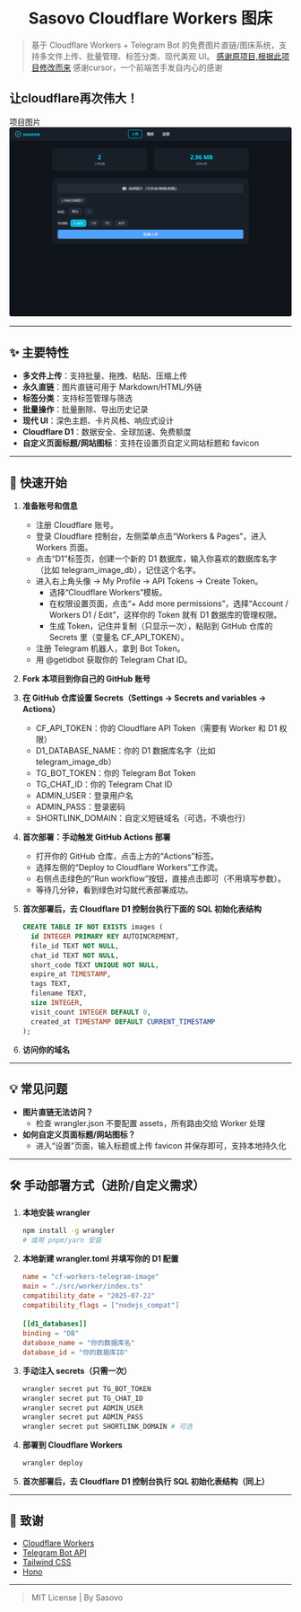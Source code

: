 <h1 align="center">Sasovo Cloudflare Workers 图床</h1>

> 基于 Cloudflare Workers + Telegram Bot 的免费图片直链/图床系统，支持多文件上传、批量管理、标签分类、现代美观 UI。
> [感谢原项目,根据此项目修改而来](https://github.com/houhoz/cf-workers-telegram-image)
> 感谢cursor，一个前端苦手发自内心的感谢

## 让cloudflare再次伟大！

项目图片
![screenshot](./preview.png)

---

## ✨ 主要特性

- **多文件上传**：支持批量、拖拽、粘贴、压缩上传
- **永久直链**：图片直链可用于 Markdown/HTML/外链
- **标签分类**：支持标签管理与筛选
- **批量操作**：批量删除、导出历史记录
- **现代 UI**：深色主题、卡片风格、响应式设计
- **Cloudflare D1**：数据安全、全球加速、免费额度
- **自定义页面标题/网站图标**：支持在设置页自定义网站标题和 favicon

---

## 🚀 快速开始

1. **准备账号和信息**
   - 注册 Cloudflare 账号。
   - 登录 Cloudflare 控制台，左侧菜单点击“Workers & Pages”，进入 Workers 页面。
   - 点击“D1”标签页，创建一个新的 D1 数据库，输入你喜欢的数据库名字（比如 telegram_image_db），记住这个名字。
   - 进入右上角头像 → My Profile → API Tokens → Create Token。
     - 选择“Cloudflare Workers”模板。
     - 在权限设置页面，点击“+ Add more permissions”，选择“Account / Workers D1 / Edit”，这样你的 Token 就有 D1 数据库的管理权限。
     - 生成 Token，记住并复制（只显示一次），粘贴到 GitHub 仓库的 Secrets 里（变量名 CF_API_TOKEN）。
   - 注册 Telegram 机器人，拿到 Bot Token。
   - 用 @getidbot 获取你的 Telegram Chat ID。

2. **Fork 本项目到你自己的 GitHub 账号**

3. **在 GitHub 仓库设置 Secrets（Settings → Secrets and variables → Actions）**
   - CF_API_TOKEN：你的 Cloudflare API Token（需要有 Worker 和 D1 权限）
   - D1_DATABASE_NAME：你的 D1 数据库名字（比如 telegram_image_db）
   - TG_BOT_TOKEN：你的 Telegram Bot Token
   - TG_CHAT_ID：你的 Telegram Chat ID
   - ADMIN_USER：登录用户名
   - ADMIN_PASS：登录密码
   - SHORTLINK_DOMAIN：自定义短链域名（可选，不填也行）

4. **首次部署：手动触发 GitHub Actions 部署**
   - 打开你的 GitHub 仓库，点击上方的“Actions”标签。
   - 选择左侧的“Deploy to Cloudflare Workers”工作流。
   - 右侧点击绿色的“Run workflow”按钮，直接点击即可（不用填写参数）。
   - 等待几分钟，看到绿色对勾就代表部署成功。

5. **首次部署后，去 Cloudflare D1 控制台执行下面的 SQL 初始化表结构**
   ```sql
   CREATE TABLE IF NOT EXISTS images (
     id INTEGER PRIMARY KEY AUTOINCREMENT,
     file_id TEXT NOT NULL,
     chat_id TEXT NOT NULL,
     short_code TEXT UNIQUE NOT NULL,
     expire_at TIMESTAMP,
     tags TEXT,
     filename TEXT,
     size INTEGER,
     visit_count INTEGER DEFAULT 0,
     created_at TIMESTAMP DEFAULT CURRENT_TIMESTAMP
   );
   ```

6. **访问你的域名**

---

## 💡 常见问题

- **图片直链无法访问？**
  - 检查 wrangler.json 不要配置 assets，所有路由交给 Worker 处理
- **如何自定义页面标题/网站图标？**
  - 进入“设置”页面，输入标题或上传 favicon 并保存即可，支持本地持久化

---

## 🛠️ 手动部署方式（进阶/自定义需求）

1. **本地安装 wrangler**
   ```sh
   npm install -g wrangler
   # 或用 pnpm/yarn 安装
   ```

2. **本地新建 wrangler.toml 并填写你的 D1 配置**
   ```toml
   name = "cf-workers-telegram-image"
   main = "./src/worker/index.ts"
   compatibility_date = "2025-07-22"
   compatibility_flags = ["nodejs_compat"]

   [[d1_databases]]
   binding = "DB"
   database_name = "你的数据库名"
   database_id = "你的数据库ID"
   ```

3. **手动注入 secrets（只需一次）**
   ```sh
   wrangler secret put TG_BOT_TOKEN
   wrangler secret put TG_CHAT_ID
   wrangler secret put ADMIN_USER
   wrangler secret put ADMIN_PASS
   wrangler secret put SHORTLINK_DOMAIN # 可选
   ```

4. **部署到 Cloudflare Workers**
   ```sh
   wrangler deploy
   ```

5. **首次部署后，去 Cloudflare D1 控制台执行 SQL 初始化表结构（同上）**

---

## 🙏 致谢

- [Cloudflare Workers](https://workers.cloudflare.com/)
- [Telegram Bot API](https://core.telegram.org/bots/api)
- [Tailwind CSS](https://tailwindcss.com/)
- [Hono](https://hono.dev/)

---

> MIT License | By Sasovo
